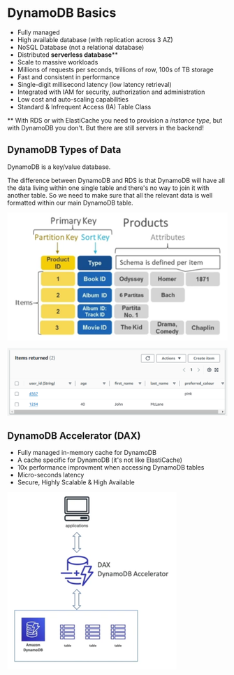 # DynamoDB Basics

- Fully managed
- High available database (with replication across 3 AZ)
- NoSQL Database (not a relational database)
- Distributed **serverless database****
- Scale to massive workloads
- Millions of requests per seconds, trillions of row, 100s of TB storage
- Fast and consistent in performance
- Single-digit millisecond latency (low latency retrieval)
- Integrated with IAM for security, authorization and administration
- Low cost and auto-scaling capabilities
- Standard & Infrequent Access (IA) Table Class
        
** With RDS or with ElastiCache you need to provision a *instance type*, but with DynamoDB you don't. But there are still servers in the backend!

## DynamoDB Types of Data

DynamoDB is a key/value database.

The difference between DynamoDB and RDS is that DynamoDB will have all the data living within one single table and there's no way to join it with another table. So we need to make sure that all the relevant data is well formatted within our main DynamoDB table.

![DynamoDB Table](../../images/database/dynamodb_table.png)

![DynamoDB Table Example](../../images/database/dynamodb_table_example.png)

## DynamoDB Accelerator (DAX)

- Fully managed in-memory cache for DynamoDB
- A cache specific for DynamoDB (it's not like ElastiCache)
- 10x performance improvment when accessing DynamoDB tables
- Micro-seconds latency
- Secure, Highly Scalable & High Available

![DynamoDB Acceleratore](../../images/database/dynamodb_accelerator.png)

